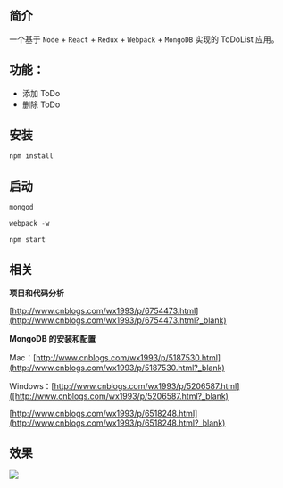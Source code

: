 ## 简介
一个基于 `Node` + `React` + `Redux` + `Webpack` + `MongoDB` 实现的 ToDoList 应用。


## 功能：

- 添加 ToDo
- 删除 ToDo

## 安装
```js
npm install
```

## 启动
```js
mongod
```

```js
webpack -w
```

```js
npm start
```

## 相关

**项目和代码分析**

[http://www.cnblogs.com/wx1993/p/6754473.html](http://www.cnblogs.com/wx1993/p/6754473.html?_blank)
 
**MongoDB 的安装和配置**

Mac：[http://www.cnblogs.com/wx1993/p/5187530.html](http://www.cnblogs.com/wx1993/p/5187530.html?_blank)

Windows：[http://www.cnblogs.com/wx1993/p/5206587.html]([http://www.cnblogs.com/wx1993/p/5206587.html?_blank)

[http://www.cnblogs.com/wx1993/p/6518248.html](http://www.cnblogs.com/wx1993/p/6518248.html?_blank)

## 效果
![](http://images2015.cnblogs.com/blog/781464/201705/781464-20170515113647869-867358000.gif)
